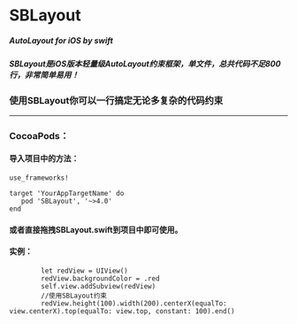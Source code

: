 # SBLayout
##### AutoLayout for iOS by swift
##### SBLayout是iOS版本轻量级AutoLayout约束框架，单文件，总共代码不足800行，非常简单易用！

### 使用SBLayout你可以一行搞定无论多复杂的代码约束
***
### CocoaPods： 
#### 导入项目中的方法：
 ```
use_frameworks!

target 'YourAppTargetName' do
    pod 'SBLayout', '~>4.0'
end
```
#### 或者直接拖拽SBLayout.swift到项目中即可使用。

#### 实例：
```
        let redView = UIView()
        redView.backgroundColor = .red  
        self.view.addSubview(redView)
        //使用SBLayout约束
        redView.height(100).width(200).centerX(equalTo: view.centerX).top(equalTo: view.top, constant: 100).end()

```
